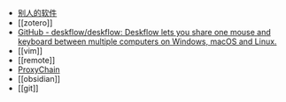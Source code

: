 - [别人的软件](https://blog.xm.mk/posts/b15e/)
- [[zotero]]
- [GitHub - deskflow/deskflow: Deskflow lets you share one mouse and keyboard between multiple computers on Windows, macOS and Linux.](https://github.com/deskflow/deskflow)
- [[vim]]
- [[remote]]
- [ProxyChain](https://zhuanlan.zhihu.com/p/166375631#:~:text=ProxyChain)
- [[obsidian]]
- [[git]]
